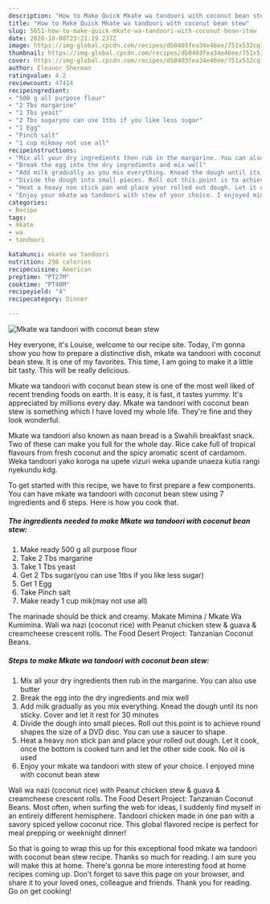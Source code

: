```yaml
---
description: "How to Make Quick Mkate wa tandoori with coconut bean stew"
title: "How to Make Quick Mkate wa tandoori with coconut bean stew"
slug: 5651-how-to-make-quick-mkate-wa-tandoori-with-coconut-bean-stew
date: 2020-10-08T23:21:19.237Z
image: https://img-global.cpcdn.com/recipes/db0403fea34e46ee/751x532cq70/mkate-wa-tandoori-with-coconut-bean-stew-recipe-main-photo.jpg
thumbnail: https://img-global.cpcdn.com/recipes/db0403fea34e46ee/751x532cq70/mkate-wa-tandoori-with-coconut-bean-stew-recipe-main-photo.jpg
cover: https://img-global.cpcdn.com/recipes/db0403fea34e46ee/751x532cq70/mkate-wa-tandoori-with-coconut-bean-stew-recipe-main-photo.jpg
author: Eleanor Sherman
ratingvalue: 4.2
reviewcount: 47414
recipeingredient:
- "500 g all purpose flour"
- "2 Tbs margarine"
- "1 Tbs yeast"
- "2 Tbs sugaryou can use 1tbs if you like less sugar"
- "1 Egg"
- "Pinch salt"
- "1 cup mikmay not use all"
recipeinstructions:
- "Mix all your dry ingredients then rub in the margarine. You can also use butter"
- "Break the egg into the dry ingredients and mix well"
- "Add milk gradually as you mix everything. Knead the dough until its non sticky. Cover and let it rest for 30 minutes"
- "Divide the dough into small pieces. Roll out this.point is to achieve round shapes the size of a DVD disc. You can use a saucer to shape."
- "Heat a heavy non stick pan and place your rolled out dough. Let it cook, once the bottom is cooked turn and let the other side cook. No oil is used"
- "Enjoy your mkate wa tandoori with stew of your choice. I enjoyed mine with coconut bean stew"
categories:
- Recipe
tags:
- mkate
- wa
- tandoori

katakunci: mkate wa tandoori 
nutrition: 298 calories
recipecuisine: American
preptime: "PT27M"
cooktime: "PT40M"
recipeyield: "4"
recipecategory: Dinner

---
```



![Mkate wa tandoori with coconut bean stew](https://img-global.cpcdn.com/recipes/db0403fea34e46ee/751x532cq70/mkate-wa-tandoori-with-coconut-bean-stew-recipe-main-photo.jpg)

Hey everyone, it's Louise, welcome to our recipe site. Today, I'm gonna show you how to prepare a distinctive dish, mkate wa tandoori with coconut bean stew. It is one of my favorites. This time, I am going to make it a little bit tasty. This will be really delicious.

Mkate wa tandoori with coconut bean stew is one of the most well liked of recent trending foods on earth. It is easy, it is fast, it tastes yummy. It's appreciated by millions every day. Mkate wa tandoori with coconut bean stew is something which I have loved my whole life. They're fine and they look wonderful.

Mkate wa tandoori also known as naan bread is a Swahili breakfast snack. Two of these can make you full for the whole day. Rice cake full of tropical flavours from fresh coconut and the spicy aromatic scent of cardamom. Weka tandoori yako koroga na upete vizuri weka upande unaeza kutia rangi nyekundu kdg.


To get started with this recipe, we have to first prepare a few components. You can have mkate wa tandoori with coconut bean stew using 7 ingredients and 6 steps. Here is how you cook that.

<!--inarticleads1-->

##### The ingredients needed to make Mkate wa tandoori with coconut bean stew:

1. Make ready 500 g all purpose flour
1. Take 2 Tbs margarine
1. Take 1 Tbs yeast
1. Get 2 Tbs sugar(you can use 1tbs if you like less sugar)
1. Get 1 Egg
1. Take Pinch salt
1. Make ready 1 cup mik(may not use all)


The marinade should be thick and creamy. Makate Mimina / Mkate Wa Kumimina. Wali wa nazi (coconut rice) with Peanut chicken stew &amp; guava &amp; creamcheese crescent rolls. The Food Desert Project: Tanzanian Coconut Beans. 

<!--inarticleads2-->

##### Steps to make Mkate wa tandoori with coconut bean stew:

1. Mix all your dry ingredients then rub in the margarine. You can also use butter
1. Break the egg into the dry ingredients and mix well
1. Add milk gradually as you mix everything. Knead the dough until its non sticky. Cover and let it rest for 30 minutes
1. Divide the dough into small pieces. Roll out this.point is to achieve round shapes the size of a DVD disc. You can use a saucer to shape.
1. Heat a heavy non stick pan and place your rolled out dough. Let it cook, once the bottom is cooked turn and let the other side cook. No oil is used
1. Enjoy your mkate wa tandoori with stew of your choice. I enjoyed mine with coconut bean stew


Wali wa nazi (coconut rice) with Peanut chicken stew &amp; guava &amp; creamcheese crescent rolls. The Food Desert Project: Tanzanian Coconut Beans. Most often, when surfing the web for ideas, I suddenly find myself in an entirely different hemisphere. Tandoori chicken made in one pan with a savory spiced yellow coconut rice. This global flavored recipe is perfect for meal prepping or weeknight dinner! 

So that is going to wrap this up for this exceptional food mkate wa tandoori with coconut bean stew recipe. Thanks so much for reading. I am sure you will make this at home. There's gonna be more interesting food at home recipes coming up. Don't forget to save this page on your browser, and share it to your loved ones, colleague and friends. Thank you for reading. Go on get cooking!
